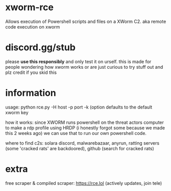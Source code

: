 # xworm-rce
Allows execution of Powershell scripts and files on a XWorm C2.
aka remote code execution on xworm


# discord.gg/stub

please **use this responsibly** and only test it on urself. this is made for people wondering how xworm works or are just curious to try stuff out
and plz credit if you skid this

# information

usage: python rce.py -H host -p port -k (option defaults to the default xworm key

how it works: since XWORM runs powershell on the threat actors computer to make a rdp profile using HRDP (i honestly forgot some because we made this 2 weeks ago) we can use that to run our own powershell code.

where to find c2s: solara discord, malwarebazaar, anyrun, ratting servers (some 'cracked rats' are backdoored), github (search for cracked rats)

# extra

free scraper & compiled scraper: https://rce.lol (actively updates, join tele)
